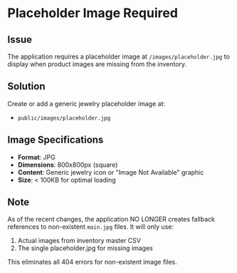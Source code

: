 # Placeholder Image Required

## Issue
The application requires a placeholder image at `/images/placeholder.jpg` to display when product images are missing from the inventory.

## Solution
Create or add a generic jewelry placeholder image at:
- `public/images/placeholder.jpg`

## Image Specifications
- **Format**: JPG
- **Dimensions**: 800x800px (square)
- **Content**: Generic jewelry icon or "Image Not Available" graphic
- **Size**: < 100KB for optimal loading

## Note
As of the recent changes, the application NO LONGER creates fallback references to non-existent `main.jpg` files. It will only use:
1. Actual images from inventory master CSV
2. The single placeholder.jpg for missing images

This eliminates all 404 errors for non-existent image files.
